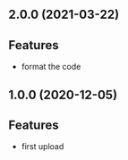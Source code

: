 ## 2.0.0 (2021-03-22)

## Features

- format the code

## 1.0.0 (2020-12-05)

## Features

- first upload